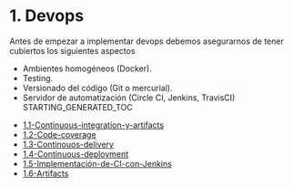 # 1. Devops

Antes de empezar a implementar devops debemos asegurarnos de tener
cubiertos los siguientes aspectos

-   Ambientes homogéneos (Docker).
-   Testing.
-   Versionado del código (Git o mercurial).
-   Servidor de automatización (Circle CI, Jenkins, TravisCI)
STARTING_GENERATED_TOC



[comment]:STARTING_GENERATED_TOC

* [1.1-Continuous-integration-y-artifacts](<./content/1.1-Continuous-integration-y-artifacts.md>)
* [1.2-Code-coverage](<./content/1.2-Code-coverage.md>)
* [1.3-Continouos-delivery](<./content/1.3-Continouos-delivery.md>)
* [1.4-Continuous-deployment](<./content/1.4-Continuous-deployment.md>)
* [1.5-Implementación-de-CI-con-Jenkins](<./content/1.5-Implementación-de-CI-con-Jenkins.md>)
* [1.6-Artifacts](<./content/1.6-Artifacts.md>)

[comment]:ENDING_GENERATED_TOC
